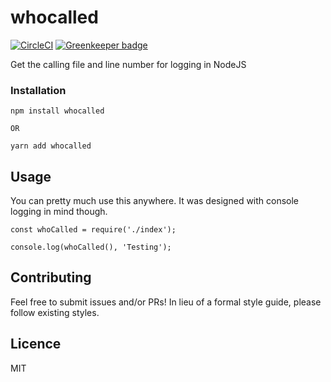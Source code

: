 # whocalled

[![CircleCI](https://circleci.com/gh/drazisil/whocalled.svg?style=shield)](https://circleci.com/gh/drazisil/whocalled) [![Greenkeeper badge](https://badges.greenkeeper.io/drazisil/whocalled.svg)](https://greenkeeper.io/)

Get the calling file and line number for logging in NodeJS

### Installation

    npm install whocalled

    OR

    yarn add whocalled

## Usage

You can pretty much use this anywhere. It was designed with console logging in mind though.

```
const whoCalled = require('./index');

console.log(whoCalled(), 'Testing');
```

## Contributing

Feel free to submit issues and/or PRs!  In lieu of a formal style guide, 
please follow existing styles.

## Licence

MIT